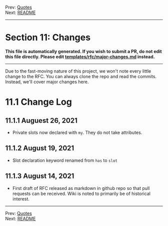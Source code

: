 Prev: [Quotes](quotes.md)   
Next: [README](/README.md)

---

# Section 11: Changes

**This file is automatically generated. If you wish to submit a PR, do not
edit this file directly. Please edit
[templates/rfc/major-changes.md](https://github.com/Ovid/Cor/tree/master/templates/rfc/major-changes.md) instead.**

---

Due to the fast-moving nature of this project, we won't note every little
change to the RFC. You can always clone the repo and read the commits.
Instead, we'll cover major changes here.

# 11.1 Change Log
## 11.1.1 Auguest 26, 2021
- Private slots now declared with `my`. They do not take attributes.

## 11.1.2 August 19, 2021
- Slot declaration keyword renamed from `has` to `slot`

## 11.1.3 August 14, 2021
- First draft of RFC released as markdown in github repo so that pull requests
  can be received. Wiki is noted to primarily be of historical interest.


---

Prev: [Quotes](quotes.md)   
Next: [README](/README.md)
